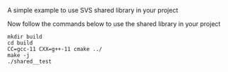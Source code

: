 <!--
  ~ Copyright 2025 Intel Corporation
  ~
  ~ Licensed under the Apache License, Version 2.0 (the "License");
  ~ you may not use this file except in compliance with the License.
  ~ You may obtain a copy of the License at
  ~
  ~     http://www.apache.org/licenses/LICENSE-2.0
  ~
  ~ Unless required by applicable law or agreed to in writing, software
  ~ distributed under the License is distributed on an "AS IS" BASIS,
  ~ WITHOUT WARRANTIES OR CONDITIONS OF ANY KIND, either express or implied.
  ~ See the License for the specific language governing permissions and
  ~ limitations under the License.
-->

A simple example to use SVS shared library in your project

Now follow the commands below to use the shared library in your project

```
mkdir build
cd build
CC=gcc-11 CXX=g++-11 cmake ../
make -j
./shared__test
```
